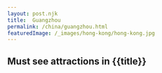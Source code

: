 ```yaml
---
layout: post.njk
title: 	Guangzhou
permalink: /china/guangzhou.html
featuredImage: /_images/hong-kong/hong-kong.jpg
---
```

## Must see attractions in {{title}}
